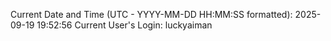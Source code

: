 Current Date and Time (UTC - YYYY-MM-DD HH:MM:SS formatted): 2025-09-19 19:52:56
Current User's Login: luckyaiman
